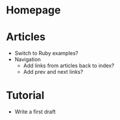 # Homepage

# Articles
* Switch to Ruby examples?
* Navigation
  * Add links from articles back to index?
  * Add prev and next links?

# Tutorial
* Write a first draft
